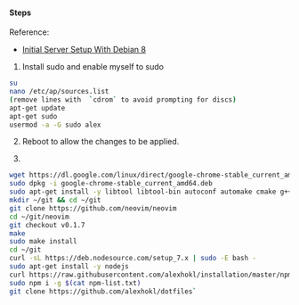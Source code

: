 #### Steps

Reference:
- [Initial Server Setup With Debian 8](https://www.digitalocean.com/community/tutorials/initial-server-setup-with-debian-8)

1.  Install sudo and enable myself to sudo
```sh
su
nano /etc/ap/sources.list
(remove lines with  `cdrom` to avoid prompting for discs)
apt-get update
apt-get sudo
usermod -a -G sudo alex
```
2. Reboot to allow the changes to be applied.

3.
```sh
wget https://dl.google.com/linux/direct/google-chrome-stable_current_amd64.deb
sudo dpkg -i google-chrome-stable_current_amd64.deb
sudo apt-get install -y libtool libtool-bin autoconf automake cmake g++ pkg-config unzip git-core build-essential vim curl
mkdir ~/git && cd ~/git
git clone https://github.com/neovim/neovim
cd ~/git/neovim
git checkout v0.1.7
make
sudo make install
cd ~/git
curl -sL https://deb.nodesource.com/setup_7.x | sudo -E bash -
sudo apt-get install -y nodejs
curl https://raw.githubusercontent.com/alexhokl/installation/master/npm-list.txt -o npm-list.txt
sudo npm i -g $(cat npm-list.txt)
git clone https://github.com/alexhokl/dotfiles`

```
